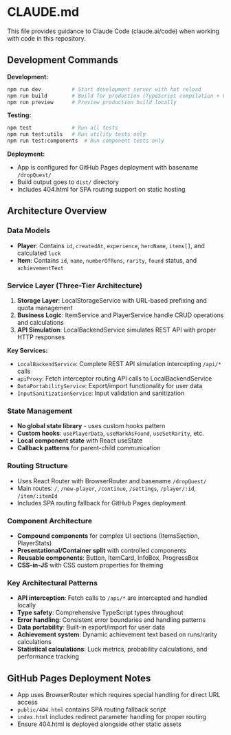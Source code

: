 # CLAUDE.md

This file provides guidance to Claude Code (claude.ai/code) when working with code in this repository.

## Development Commands

**Development:**
```bash
npm run dev          # Start development server with hot reload
npm run build        # Build for production (TypeScript compilation + Vite build)
npm run preview      # Preview production build locally
```

**Testing:**
```bash
npm test             # Run all tests
npm run test:utils   # Run utility tests only
npm run test:components  # Run component tests only
```

**Deployment:**
- App is configured for GitHub Pages deployment with basename `/dropQuest/`
- Build output goes to `dist/` directory
- Includes 404.html for SPA routing support on static hosting

## Architecture Overview

### Data Models
- **Player**: Contains `id`, `createdAt`, `experience`, `heroName`, `items[]`, and calculated `luck`
- **Item**: Contains `id`, `name`, `numberOfRuns`, `rarity`, `found` status, and `achievementText`

### Service Layer (Three-Tier Architecture)
1. **Storage Layer**: LocalStorageService with URL-based prefixing and quota management
2. **Business Logic**: ItemService and PlayerService handle CRUD operations and calculations
3. **API Simulation**: LocalBackendService simulates REST API with proper HTTP responses

**Key Services:**
- `LocalBackendService`: Complete REST API simulation intercepting `/api/*` calls
- `apiProxy`: Fetch interceptor routing API calls to LocalBackendService
- `DataPortabilityService`: Export/import functionality for user data
- `InputSanitizationService`: Input validation and sanitization

### State Management
- **No global state library** - uses custom hooks pattern
- **Custom hooks**: `usePlayerData`, `useMarkAsFound`, `useSetRarity`, etc.
- **Local component state** with React useState
- **Callback patterns** for parent-child communication

### Routing Structure
- Uses React Router with BrowserRouter and basename `/dropQuest/`
- Main routes: `/`, `/new-player`, `/continue`, `/settings`, `/player/:id`, `/item/:itemId`
- Includes SPA routing fallback for GitHub Pages deployment

### Component Architecture
- **Compound components** for complex UI sections (ItemsSection, PlayerStats)
- **Presentational/Container split** with controlled components
- **Reusable components**: Button, ItemCard, InfoBox, ProgressBox
- **CSS-in-JS** with CSS custom properties for theming

### Key Architectural Patterns
- **API interception**: Fetch calls to `/api/*` are intercepted and handled locally
- **Type safety**: Comprehensive TypeScript types throughout
- **Error handling**: Consistent error boundaries and handling patterns
- **Data portability**: Built-in export/import for user data
- **Achievement system**: Dynamic achievement text based on runs/rarity calculations
- **Statistical calculations**: Luck metrics, probability calculations, and performance tracking

## GitHub Pages Deployment Notes
- App uses BrowserRouter which requires special handling for direct URL access
- `public/404.html` contains SPA routing fallback script
- `index.html` includes redirect parameter handling for proper routing
- Ensure 404.html is deployed alongside other static assets